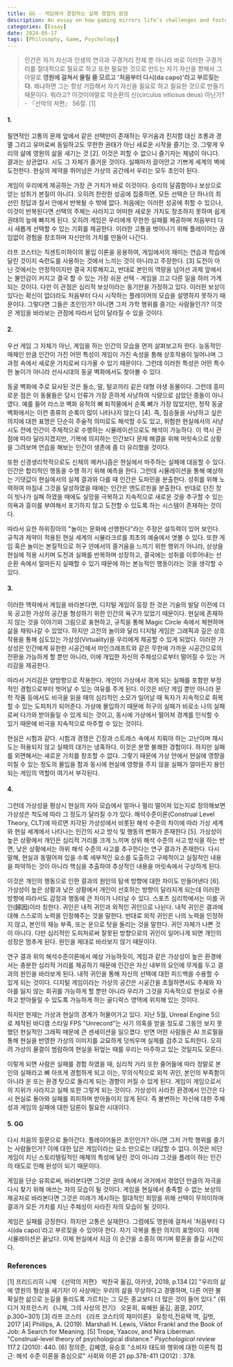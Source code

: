 ```yaml
---
title: GG - 게임에서 경험하는 실패 경험의 원형
description: An essay on how gaming mirrors life’s challenges and fosters resilience through infinite play.
categories: [Essay]
date: 2024-05-17
tags: [Philosophy, Game, Psychology]
---
```



> 인간은 자기 자신과 인생의 연극과 구경거리 전체 뿐 아니라 바로 이러한 구경거리를 절대적으로 필요로 하고 또한 필요한 것으로 만드는 자기 자신을 향해서 그야말로 **영원에 걸쳐서 물릴 줄 모르고 '처음부터 다시(da capo)'라고 부르짖는다.** 왜냐하면 그는 항상 거듭해서 자기 자신을 필요로 하고 필요한 것으로 만들기 때문이다. 뭐라고? 이것이야말로 악순환의 신(circulus vitiosus deus) 아닌가? - 『선악의 저편』 56절. [1]


#### 1.  
필연적인 고통의 문제 앞에서 같은 선택만이 존재하는 무거움과 진지함 대신 조롱과 경멸 그리고 유머로써 동일하고도 무한한 권태가 아닌 새로운 시작을 즐기는 것. 그렇게 우리의 삶에 영원의 삶을 새기는 것 [2]. 이것은 피할 수 없으니 즐기자는 체념이 아니다. 결과는 상관없다. 시도 그 자체가 즐거운 것이다. 실패마저 끌어안고 기쁘게 세계의 벽에 도전한다. 현실의 제약을 뛰어넘은 가상의 공간에서 우리는 모두 초인이 된다. 

게임이 우리에게 제공하는 가장 큰 가치가 바로 이것이다. 승리의 달콤함이나 보상으로 얻는 성취가 본질이 아니다. 오히려 찬란한 성공에 집중하면, 모든 선택은 단 하나의 최선인 정답과 질서 안에서 반복될 수 밖에 없다. 처음에는 이러한 성공에 취할 수 있으나, 이것이 반복된다면 선택의 주체는 사라지고 어떠한 새로운 가치도 창조하지 못하며 쉽게 권태의 늪에 빠지게 된다. 오히려 게임은 우리에게 무한한 실패를 제공하며 처음부터 다시 새롭게 선택할 수 있는 기회를 제공한다. 이러한 고통을 벗어나기 위해 플레이어는 끊임없이 경험을 창조하며 자신만의 가치를 만들어 나간다. 

라프 코스터는 칙센트미하이의 몰입 이론을 응용하여, 게임에서의 재미는 연습과 학습에 달린 것이지 숙련도를 사용하는 것에서 느끼는 것이 아니라고 주장한다. [3] 도전이 아닌 것에서는 안정적이지만 결국 지루해지고, 반대로 본인의 역량을 넘어선 과제 앞에서는 불안감이 커지고 결국 할 수 있는 가장 쉬운 선택 - 게임을 끄고 다른 일을 하러 가게 되는 것이다. 다만 이 관점은 심리적 보상이라는 동기만을 가정하고 있다. 이러한 보상이 있다는 확신이 없더라도 처음부터 다시 시작하는 플레이어의 모습을 설명하지 못하기 때문이다. 그렇다면 그들은 초인인가? 아니면 그저 가학 행위를 즐기는 사람들인가? 이것은 게임을 바라보는 관점에 따라서 답이 달라질 수 있을 것이다. 

#### 2.   
우선 게임 그 자체가 아닌, 게임을 하는 인간의 모습을 먼저 살펴보고자 한다. 능동적인 매체인 만큼 인간이 가진 어떤 특성이 게임이 가진 속성을 통해 상호작용이 일어나며 그 과정 속에서 새로운 가치로써 다가올 수 있기 때문이다. 그런데 이러한 특성은 어떤 특수한 놀이가 아니라 선사시대의 동굴 벽화에서도 찾아볼 수 있다. 

동굴 벽화에 주로 묘사된 것은 들소, 말, 털코끼리 같은 대형 야생 동물이다. 그런데 흥미로운 점은 이 동물들은 당시 인류가 가장 흔하게 사냥하여 식량으로 삼았던 종들이 아니였다. 예를 들어 라스코 벽화 유적의 뼈 퇴적물에서 순록 뼈가 가장 많았지만, 정작 동굴 벽화에서는 이런 종류의 순록이 많이 나타나지 않는다 [4]. 즉, 짐승들을 사냥하고 싶은 의지에 대한 표명은 단순히 주술적 의미로도 해석할 수도 있고, 위험한 현실에서의 사냥 시도 전에 인간이 주체적으로 수행하는 시뮬레이션으로도 해석이 가능하다. 이 역시 관점에 따라 달라지겠지만, 기복에 의지하는 인간보다 문제 해결을 위해 머릿속으로 상황을 그려보며 연습을 해보는 인간이 생존에 좀 더 유리했을 것이다.   

또한 신경생리학적으로도 신체의 메커니즘은 현실에서 마주하는 실패에 대응할 수 있다. 인간은 합리적인 행동을 수행 하기 위해 예측을 한다. 그런데 시뮬레이션을 통해 예상하는 기댓값이 현실에서의 실제 결과와 다를 때 인간은 도파민을 분출한다. 성취를 위해 노력하여 마침내 그것을 달성하였을 때에는 인간은 엔도르핀을 분출한다. 반대로 던진 창이 빗나가 실패 하였을 때에도 실망을 극복하고 지속적으로 새로운 것을 추구할 수 있는 의욕과 흥미를 부여해서 포기하지 않고 도전할 수 있도록 하는 시스템이 존재하는 것이다.   

따라서 요한 하위징아의 "놀이는 문화에 선행한다"라는 주장은 설득력이 있어 보인다. 규칙과 제약이 적용된 현실 세계의 시뮬라크르를 최초의 예술에서 엿볼 수 있다. 또한 게임 혹은 놀이는 본질적으로 허구 안에서의 즐거움을 느끼기 위한 행위가 아니라, 상상을 현실에 적용 시키며 도전과 실패를 반복하며 성장하고, 결국에는 성취를 이루어내는 선순환 속에서 얼마든지 실패할 수 있기 때문에 하는 본능적인 행동이라는 것을 생각할 수 있다. 

#### 3.  
이러한 맥락에서 게임을 바라본다면, 디지털 게임이 등장 한 것은 기술의 발달 이전에 더욱 공고한 가상의 공간을 형성하기 위한 인간의 욕구가 있었기 때문이다. 현실에 존재하지 않는 것을 이야기와 그림으로 표현하고, 규칙을 통해 Magic Circle 속에서 체현하며 삶을 채워나갈 수 있었다. 하지만 고전의 놀이와 달리 디지털 게임은 그래픽과 깊은 상호작용을 통해 심도있는 가상성(Virtuality)을 우리에게 제공할 수 있게 되었다. 이러한 가상성은 인간에게 유한한 시공간에서 마인크래프트와 같은 무한에 가까운 시공간으로의 전환을 가능하게 할 뿐만 아니라, 이에 개입한 자신의 주체성으로부터 떨어질 수 있는 거리감을 제공한다. 

따라서 거리감은 양방향으로 작용한다. 개인이 가상에서 겪게 되는 실패를 포함한 부정적인 경험으로부터 벗어날 수 있는 여유를 주게 된다. 이것은 비단 게임 뿐만 아니라 문학 작품 등에서도 비극을 읽을 때의 심리적인 소모가 일어날 때 독자가 지속적으로 회복할 수 있는 도피처가 되어준다. 가상에 몰입하기 때문에 허구의 실패가 비로소 나의 실패로써 다가와 받아들일 수 있게 되는 것이고, 동시에 가상에서 떨어져 경계를 인식할 수 있기 때문에 비극을 지속적으로 마주할 수 있는 것이다. 

현실은 시험과 같다. 시험과 경쟁은 긴장과 스트레스 속에서 치뤄야 하는 고난이며 재시도는 허용되지 않고 실패의 대가는 냉혹하다. 이것은 분명 불쾌한 경험이다. 하지만 실패를 외면해서는 새로운 가치를 창조할 수 없다. 그렇기 때문에 가상 안에서 현실에 영향을 미칠 수 있는 정도의 몰입을 함과 동시에 현실에 영향을 주지 않을 실패가 얼마든지 용인되는 게임의 역할이 여기서 부각된다.  


#### 4.  
그런데 가상성을 평상시 현실의 자아 모습에서 얼마나 멀리 떨어져 있는지로 정의해보면 가상성은 척도에 따라 그 정도가 달라질 수가 있다. 해석수준이론(Construal Level Theory, CLT)에 따르면 지각된 가상성에서 비롯된 해석 수준의 차이에 따라 가상 세계와 현실 세계에서 나타나는 인간의 사고 방식 및 행동의 변화가 존재한다 [5]. 가상성이 높은 상황에서 개인은 심리적 거리를 크게 느끼며 상위 해석 수준의 사고 방식을 하는 반면, 낮은 상황에서는 하위 해석 수준의 사고를 추구한다는 연구 결과가 존재한다. 다시 말해, 현실과 동떨어져 있을 수록 세부적인 요소를 도출하고 구체적이고 실질적인 내용을 파악하는 것이 아니라 핵심을 추출하여 추상적인 내용을 머릿속에서 구상하게 된다.

이것은 개인의 행동으로 인한 결과의 원인의 탐색 방향에 대한 차이도 만들어낸다 [6]. 가상성이 높은 상황과 낮은 상황에서 개인이 선호하는 방향이 달라지게 되는데 이러한 방향에 따라서도 감정과 행동에 큰 차이가 나타날 수 있다. 스포츠 심리학에서는 이를 귀인(歸因)이라 칭한다. 귀인은 내적 귀인과 외적인 귀인으로 나뉜다. 내적 귀인은 결과에 대해 스스로의 노력을 인정해주는 것을 말한다. 반대로 외적 귀인은 나의 노력을 인정하지 않고, 본인의 재능 부족, 또는 운으로 탓을 돌리는 것을 말한다. 귀인 자체가 나쁜 것이 아니다. 다만 심리적인 도피처로써 잘못된 방향으로의 귀인이 일어나게 되면 개인의 성장은 멈추게 된다. 원인을 제대로 바라보지 않기 때문이다. 

연구 결과 위의 해석수준이론에서 예상 가능하듯이, 게임과 같은 가상성이 높은 환경에서는 충분한 심리적 거리를 제공하기 때문에 인간은 자신 내부의 요인에 무게를 두고 결과의 원인을 바라보게 된다. 내적 귀인을 통해 자신의 선택에 대한 피드백을 수용할 수 있게 되는 것이다. 디지털 게임이라는 가상의 공간은 시공간을 초월하면서도 주체와 자아를 잃지 않는 회귀를 가능하게 할 뿐만 아니라 우리가 그것을 지속적으로 현실로 수용하고 받아들일 수 있도록 가능하게 하는 골디락스 영역에 위치해 있는 것이다. 

하지만 현재는 가상과 현실의 경계가 허물어가고 있다. 지난 5월, Unreal Engine 5으로 제작된 바디캠 스타일 FPS "Unrecord"는 사기 의혹을 받을 정도로 그동안 보지 못했던 현실적인 그래픽 때문에 큰 센세이션을 일으켰다. 반면 어떤 사람들은 AI 프로필을 통해 현실을 반영한 가상의 이미지를 교묘하게 덧씌우며 실제를 감추고 도피한다. 오히려 가상의 물결이 범람하여 현실을 뒤엎는 때를 우리는 마주하고 있는 것일지도 모른다. 

이렇게 되면 사람은 실패를 경험 하였을 때, 심리적 거리 또한 줄어듦에 따라 정말로 본인의 실패라고 뼈 아프게 경험하게 되고 이는, 무의식적으로 외적 귀인, 본인의 부족함이 아니라 운 또는 환경 탓으로 돌리게 되는 경향이 커질 수 있게 된다. 게임이 게임으로서의 지위가 사라지고 실패 또한 그렇게 되는 것이다. 가상성이 사라진 환경에서 인간은 다시 현실로 돌아와 실패를 회피하며 받아들이지 않게 된다. 즉 불변하는 자신에 대한 주체성과 게임의 실패에 대한 담론이 필요한 시대이다. 

#### 5. GG  

다시 처음의 질문으로 돌아간다. 플레이어들은 초인인가? 아니면 그저 가학 행위를 즐기는 사람들인가? 이에 대한 답은 게임이라는 요소 만으로는 대답할 수 없다. 이것은 비단 게임이 지닌 스토리텔링적인 매체의 특성에 달린 것이 아니라 그것을 플레이 하는 인간의 태도로 인해 완성이 되기 때문이다. 

게임을 단순 유희로써, 바라본다면 그것은 권태 속에서 과거에서 겪었던 만큼의 자극을 다시 찾기 위해 애쓰는 자의 모습이 될 것이다. 
게임을 현실에서 충족할 수 없는 보상의 제공처로 바라본다면 그것은 미래가 제시하는 절대적인 희망을 위해 선택이 무의미하며 결과가 모든 가치를 지닌 주체성이 사라진 자의 모습이 될 것이다.  

게임은 실패를 긍정한다. 하지만 고통은 실재한다. 그럼에도 영원에 걸쳐서 '처음부터 다시(da capo)'라고 부르짖을 수 있어야 한다. 자기 극복을 통한 의지의 표명이다. 이제 시뮬레이션은 끝났다. 이제 현실에서 지금 이 순간을 소중히 여기며 황혼을 즐길 시간이다.    

 

### References 

[1]  프리드리히 니체 《선악의 저편》 박찬국 옮김, 아카넷, 2018, p.134
[2] "우리의 삶에 영원의 형상을 새기자! 이 사상에는 우리의 삶을 무상하다고 경멸하며, 다른 어떤 불확실한 삶으로 눈길을 돌리도록 가르치는 그 모든 종교보다 더 많은 것이 들어 있다." (뤼디거 자프란스키 《니체, 그의 사상의 전기》 오윤희, 육혜원 옮김, 꿈결, 2017, p.300~301)
[3] 라프 코스터 《라프 코스터의 재미이론》 유창석,전유택 역, 길벗, 2017
[4] Phillips, A. (2019). Marshall H. Lewis, Viktor Frankl and the Book of Job: A Search for Meaning.
[5] Trope, Yaacov, and Nira Liberman. "Construal-level theory of psychological distance." _Psychological review_ 117.2 (2010): 440.
[6] 정의준, 김혜영, 유승호 "소비자 태도와 행위에 대한 이론적 접근: 해석 수준 이론을 중심으로" 사회와 이론 21 pp.378-411 (2012) : 378.
